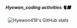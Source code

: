 <div align=center>

  #### _Hyewon_coding activities 🐈‍⬛_

  ![Hyewon419's GitHub stats](https://github-readme-stats.vercel.app/api?username=Hyewon419&count_private=True&theme=nightowl&show_icons=true)
</div>
